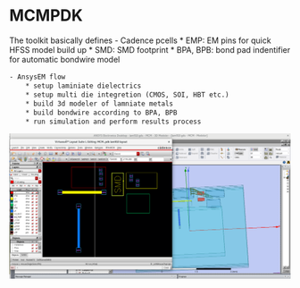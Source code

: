 # MCMPDK

The toolkit basically defines
    - Cadence pcells
        * EMP: EM pins for quick HFSS model build up
        * SMD: SMD footprint 
        * BPA, BPB: bond pad indentifier for automatic bondwire model

    - AnsysEM flow
        * setup laminiate dielectrics
        * setup multi die integretion (CMOS, SOI, HBT etc.)
        * build 3d modeler of lamniate metals
        * build bondwire according to BPA, BPB
        * run simulation and perform results process

![mcmpdk](mcmpdk.png)
